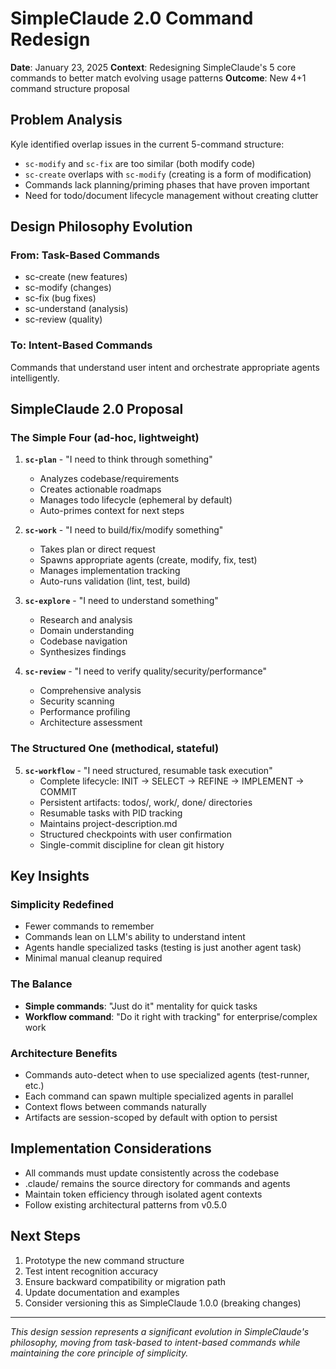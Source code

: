 # SimpleClaude 2.0 Command Redesign

**Date**: January 23, 2025
**Context**: Redesigning SimpleClaude's 5 core commands to better match evolving usage patterns
**Outcome**: New 4+1 command structure proposal

## Problem Analysis

Kyle identified overlap issues in the current 5-command structure:
- `sc-modify` and `sc-fix` are too similar (both modify code)
- `sc-create` overlaps with `sc-modify` (creating is a form of modification)
- Commands lack planning/priming phases that have proven important
- Need for todo/document lifecycle management without creating clutter

## Design Philosophy Evolution

### From: Task-Based Commands
- sc-create (new features)
- sc-modify (changes)
- sc-fix (bug fixes)
- sc-understand (analysis)
- sc-review (quality)

### To: Intent-Based Commands
Commands that understand user intent and orchestrate appropriate agents intelligently.

## SimpleClaude 2.0 Proposal

### The Simple Four (ad-hoc, lightweight)

1. **`sc-plan`** - "I need to think through something"
   - Analyzes codebase/requirements
   - Creates actionable roadmaps
   - Manages todo lifecycle (ephemeral by default)
   - Auto-primes context for next steps

2. **`sc-work`** - "I need to build/fix/modify something"
   - Takes plan or direct request
   - Spawns appropriate agents (create, modify, fix, test)
   - Manages implementation tracking
   - Auto-runs validation (lint, test, build)

3. **`sc-explore`** - "I need to understand something"
   - Research and analysis
   - Domain understanding
   - Codebase navigation
   - Synthesizes findings

4. **`sc-review`** - "I need to verify quality/security/performance"
   - Comprehensive analysis
   - Security scanning
   - Performance profiling
   - Architecture assessment

### The Structured One (methodical, stateful)

5. **`sc-workflow`** - "I need structured, resumable task execution"
   - Complete lifecycle: INIT → SELECT → REFINE → IMPLEMENT → COMMIT
   - Persistent artifacts: todos/, work/, done/ directories
   - Resumable tasks with PID tracking
   - Maintains project-description.md
   - Structured checkpoints with user confirmation
   - Single-commit discipline for clean git history

## Key Insights

### Simplicity Redefined
- Fewer commands to remember
- Commands lean on LLM's ability to understand intent
- Agents handle specialized tasks (testing is just another agent task)
- Minimal manual cleanup required

### The Balance
- **Simple commands**: "Just do it" mentality for quick tasks
- **Workflow command**: "Do it right with tracking" for enterprise/complex work

### Architecture Benefits
- Commands auto-detect when to use specialized agents (test-runner, etc.)
- Each command can spawn multiple specialized agents in parallel
- Context flows between commands naturally
- Artifacts are session-scoped by default with option to persist

## Implementation Considerations

- All commands must update consistently across the codebase
- .claude/ remains the source directory for commands and agents
- Maintain token efficiency through isolated agent contexts
- Follow existing architectural patterns from v0.5.0

## Next Steps

1. Prototype the new command structure
2. Test intent recognition accuracy
3. Ensure backward compatibility or migration path
4. Update documentation and examples
5. Consider versioning this as SimpleClaude 1.0.0 (breaking changes)

---

*This design session represents a significant evolution in SimpleClaude's philosophy, moving from task-based to intent-based commands while maintaining the core principle of simplicity.*
